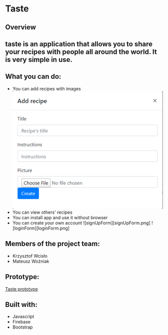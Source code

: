# Taste 

## Overview
taste is an application that allows you to share your recipes with people all around the world.
It is very simple in use.
---
## What you can do:
 * You can add recipes with images
 ![addForm](addForm.png)
 * You can view others' recipes
 * You can install app and use it without browser
 * You can create your own account
 ![signUpForm][signUpForm.png]
 ![loginForm][loginForm.png]
 
 
 ## Members of the project team: 
 * Krzysztof Wcisło 
 * Mateusz Woźniak
 
 ## Prototype:
 [Taste prototype](https://pr.to/RZW0NK/)
 
 ## Built with:
* Javascript
* Firebase
* Bootstrap
